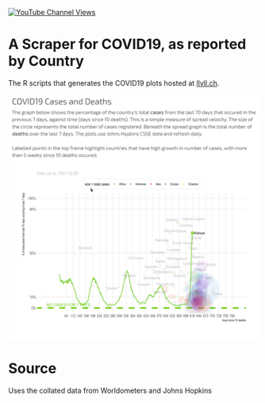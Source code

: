 [![YouTube Channel Views](https://img.shields.io/youtube/channel/views/UCz5BOU9J9pB_O0B8-rDjCWQ?label=YouTube&style=social)](https://www.youtube.com/channel/UCz5BOU9J9pB_O0B8-rDjCWQ)

# A Scraper for COVID19, as reported by Country

The R scripts that generates the COVID19 plots hosted at [llvll.ch](https://llvll.ch).

![screenshot](screenshot.png)

# Source

Uses the collated data from Worldometers and Johns Hopkins 

